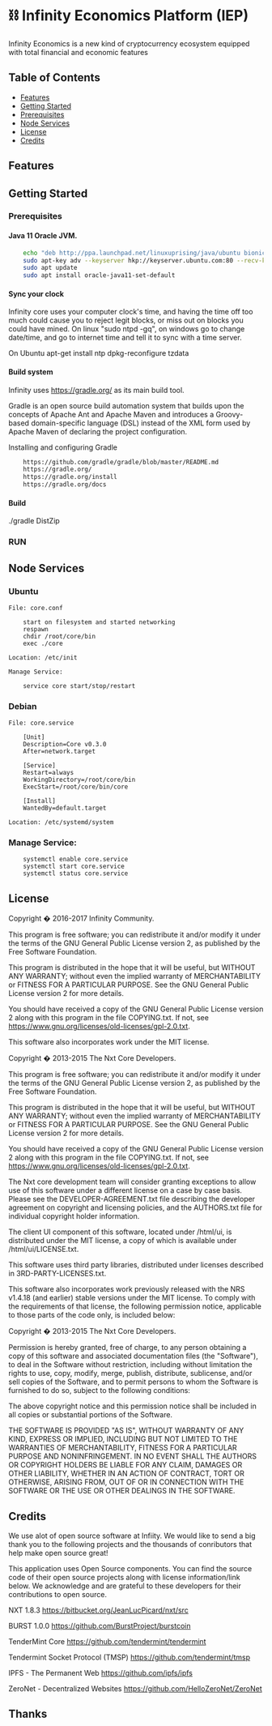 # ⛓️ Infinity Economics Platform (IEP)
Infinity Economics is a new kind of cryptocurrency ecosystem equipped with total financial and economic features

## Table of Contents
- [Features](#features)
- [Getting Started](#getting-started)
- [Prerequisites](#prerequisites)
- [Node Services](#node-services)
- [License](#license)
- [Credits](#credits)


## Features

## Getting Started
### Prerequisites
#### Java 11 Oracle JVM.
```bash
	echo "deb http://ppa.launchpad.net/linuxuprising/java/ubuntu bionic main" | sudo tee /etc/apt/sources.list.d/linuxuprising-java.list
	sudo apt-key adv --keyserver hkp://keyserver.ubuntu.com:80 --recv-keys 73C3DB2A
	sudo apt update
	sudo apt install oracle-java11-set-default
```
#### Sync your clock

Infinity core uses your computer clock's time, and having the time off too much could cause you to 
reject legit blocks, or miss out on blocks you could have mined. On linux "sudo ntpd -gq", on windows 
go to change date/time, and go to internet time and tell it to sync with a time server.

On Ubuntu
	apt-get install ntp
	dpkg-reconfigure tzdata


#### Build system

Infinity uses https://gradle.org/ as its main build tool.

Gradle is an open source build automation system that builds upon the concepts of 
Apache Ant and Apache Maven and introduces a Groovy-based domain-specific language 
(DSL) instead of the XML form used by Apache Maven of declaring the project 
configuration.

Installing and configuring Gradle
```bash
	https://github.com/gradle/gradle/blob/master/README.md
	https://gradle.org/
	https://gradle.org/install
	https://gradle.org/docs
```

#### Build

./gradle DistZip

### RUN


## Node Services
### Ubuntu

	File: core.conf

		start on filesystem and started networking
		respawn
		chdir /root/core/bin
		exec ./core

	Location: /etc/init

	Manage Service:

		service core start/stop/restart

### Debian 

	File: core.service

		[Unit]
		Description=Core v0.3.0
		After=network.target

		[Service]
		Restart=always
		WorkingDirectory=/root/core/bin
		ExecStart=/root/core/bin/core

		[Install]
		WantedBy=default.target

	Location: /etc/systemd/system

###	Manage Service:

		systemctl enable core.service
		systemctl start core.service
		systemctl status core.service

## License
Copyright � 2016-2017 Infinity Community.

This program is free software; you can redistribute it and/or
modify it under the terms of the GNU General Public License version 2,
as published by the Free Software Foundation.

This program is distributed in the hope that it will be useful,
but WITHOUT ANY WARRANTY; without even the implied warranty of
MERCHANTABILITY or FITNESS FOR A PARTICULAR PURPOSE. See the
GNU General Public License version 2 for more details.

You should have received a copy of the GNU General Public License version 2
along with this program in the file COPYING.txt. If not, see
<https://www.gnu.org/licenses/old-licenses/gpl-2.0.txt>.

This software also incorporates work under the MIT license.


Copyright � 2013-2015 The Nxt Core Developers.


This program is free software; you can redistribute it and/or
modify it under the terms of the GNU General Public License version 2,
as published by the Free Software Foundation.

This program is distributed in the hope that it will be useful,
but WITHOUT ANY WARRANTY; without even the implied warranty of
MERCHANTABILITY or FITNESS FOR A PARTICULAR PURPOSE. See the
GNU General Public License version 2 for more details.

You should have received a copy of the GNU General Public License version 2
along with this program in the file COPYING.txt. If not, see
<https://www.gnu.org/licenses/old-licenses/gpl-2.0.txt>.


The Nxt core development team will consider granting exceptions to allow use of
this software under a different license on a case by case basis. Please see the
DEVELOPER-AGREEMENT.txt file describing the developer agreement on copyright
and licensing policies, and the AUTHORS.txt file for individual copyright holder
information.

The client UI component of this software, located under /html/ui, is distributed
under the MIT license, a copy of which is available under /html/ui/LICENSE.txt.

This software uses third party libraries, distributed under licenses described
in 3RD-PARTY-LICENSES.txt.

This software also incorporates work previously released with the NRS v1.4.18
(and earlier) stable versions under the MIT license. To comply with the
requirements of that license, the following permission notice, applicable to
those parts of the code only, is included below:


   Copyright � 2013-2015 The Nxt Core Developers.

   Permission is hereby granted, free of charge, to any person obtaining a copy
   of this software and associated documentation files (the "Software"), to deal
   in the Software without restriction, including without limitation the rights
   to use, copy, modify, merge, publish, distribute, sublicense, and/or sell
   copies of the Software, and to permit persons to whom the Software is
   furnished to do so, subject to the following conditions:

   The above copyright notice and this permission notice shall be included in
   all copies or substantial portions of the Software.

   THE SOFTWARE IS PROVIDED "AS IS", WITHOUT WARRANTY OF ANY KIND, EXPRESS OR
   IMPLIED, INCLUDING BUT NOT LIMITED TO THE WARRANTIES OF MERCHANTABILITY,
   FITNESS FOR A PARTICULAR PURPOSE AND NONINFRINGEMENT. IN NO EVENT SHALL THE
   AUTHORS OR COPYRIGHT HOLDERS BE LIABLE FOR ANY CLAIM, DAMAGES OR OTHER
   LIABILITY, WHETHER IN AN ACTION OF CONTRACT, TORT OR OTHERWISE, ARISING FROM,
   OUT OF OR IN CONNECTION WITH THE SOFTWARE OR THE USE OR OTHER DEALINGS IN
   THE SOFTWARE.


## Credits
We use alot of open source software at Infiity. We would like to send a big thank you to the 
following projects and the thousands of conributors that help make open source great!

This application uses Open Source components. You can find the source code of their open source 
projects along with license information/link below. We acknowledge and are grateful to these 
developers for their contributions to open source.

NXT 1.8.3
https://bitbucket.org/JeanLucPicard/nxt/src

BURST 1.0.0
https://github.com/BurstProject/burstcoin

TenderMint Core
https://github.com/tendermint/tendermint

Tendermint Socket Protocol (TMSP)
https://github.com/tendermint/tmsp

IPFS - The Permanent Web
https://github.com/ipfs/ipfs

ZeroNet - Decentralized Websites 
https://github.com/HelloZeroNet/ZeroNet

## Thanks